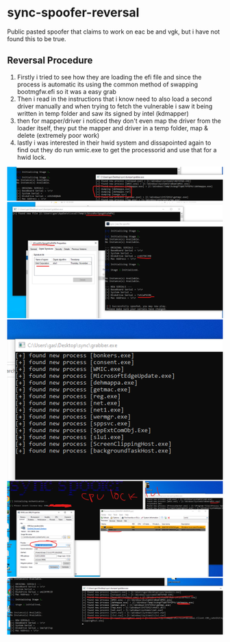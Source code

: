 # sync-spoofer-reversal
Public pasted spoofer that claims to work on eac be and vgk, but i have not found this to be true.

## Reversal Procedure
1. Firstly i tried to see how they are loading the efi file and since the process is automatic its using the common method of swapping bootmgfw.efi so it was a easy grab
2. Then i read in the instructions that i know need to also load a second driver manually and when trying to fetch the vulnerable i saw it being written in temp folder and saw its signed by intel (kdmapper)
3. then for mapper/driver i noticed they don't even map the driver from the loader itself, they put the mapper and driver in a temp folder, map & delete (extremely poor work)
4. lastly i was interested in their hwid system and dissapointed again to find out they do run wmic.exe to get the processorid and use that for a hwid lock.

![Mapped Driver](./driver_dump.png)
![Vulnerable Driver](./vulnerable_dumped.png)
![Running Processes](./process_dump.png)
![Hwid Lock](./hwid_lock.png)
![Mapper Dump](./mapper_dump.png)
